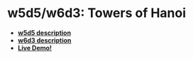 # w5d5/w6d3: Towers of Hanoi

* **[w5d5 description][w5d5-description]**
* **[w6d3 description][w6d3-description]**
* **[Live Demo!](http://appacademy.github.io/hanoi.js/solution/html/hanoi.html)**

[w5d5-description]: https://github.com/appacademy/js-curriculum/blob/master/w5d5/hanoi-ttt.md
[w6d3-description]: https://github.com/appacademy/js-curriculum/blob/master/projects/w6d3-ttt-ui.md
